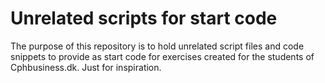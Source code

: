 # Unrelated scripts for start code
The purpose of this repository is to hold unrelated script files and code snippets to provide as start code for exercises created for the students of Cphbusiness.dk.
Just for inspiration.
